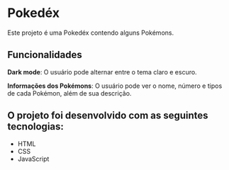 # Pokedéx

Este projeto é uma Pokedéx contendo alguns Pokémons.

## Funcionalidades

**Dark mode**: O usuário pode alternar entre o tema claro e escuro.

**Informações dos Pokémons**: O usuário pode ver o nome, número e tipos de cada Pokémon, além de sua descrição.

## O projeto foi desenvolvido com as seguintes tecnologias:

- HTML
- CSS
- JavaScript
